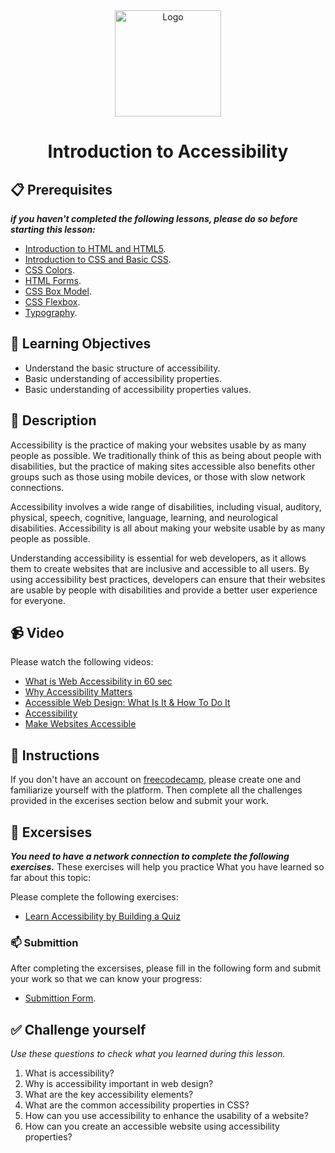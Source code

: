 <div align="center">
    <img src="../images/accessibility.png" alt="Logo" height="170" align="center">
    <h1 align="center">Introduction to Accessibility</h1>
</div>

## 📋 Prerequisites
_**if you haven't completed the following lessons, please do so before starting this lesson:**_
- [Introduction to HTML and HTML5](./02_introduction-to-html-and-html5.md).
- [Introduction to CSS and Basic CSS](./03_introduction-to-css-and-basic-css.md).
- [CSS Colors](./04_css-colors.md).
- [HTML Forms](./05_html-forms.md).
- [CSS Box Model](./06_css-box-model.md).
- [CSS Flexbox](./07_css-flexbox.md).
- [Typography](./08_typography.md).

## 🎯 Learning Objectives
- Understand the basic structure of accessibility.
- Basic understanding of accessibility properties.
- Basic understanding of accessibility properties values.

## 📝 Description
Accessibility is the practice of making your websites usable by as many people as possible. We traditionally think of this as being about people with disabilities, but the practice of making sites accessible also benefits other groups such as those using mobile devices, or those with slow network connections.

Accessibility involves a wide range of disabilities, including visual, auditory, physical, speech, cognitive, language, learning, and neurological disabilities. Accessibility is all about making your website usable by as many people as possible.

Understanding accessibility is essential for web developers, as it allows them to create websites that are inclusive and accessible to all users. By using accessibility best practices, developers can ensure that their websites are usable by people with disabilities and provide a better user experience for everyone.

## 📹 Video
Please watch the following videos:
- [What is Web Accessibility in 60 sec](https://www.youtube.com/watch?v=hufMi9LZX2I)
- [Why Accessibility Matters](https://www.youtube.com/watch?v=o2vDmDGlRz8)
- [Accessible Web Design: What Is It & How To Do It](https://www.youtube.com/watch?v=-ao_Kc_8rpE)
- [Accessibility](https://www.youtube.com/watch?v=68h6bq1aYZo)
- [Make Websites Accessible](https://www.youtube.com/watch?v=1A6SrPwmGpg)

## 🔧 Instructions
If you don't have an account on [freecodecamp](https://www.freecodecamp.org), please create one and familiarize yourself with the platform.
Then complete all the challenges provided in the excerises section below and submit your work.

## 🚀 Excersises
_**You need to have a network connection to complete the following exercises.**_
These exercises will help you practice What you have learned so far about this topic:

Please complete the following exercises:
- [Learn Accessibility by Building a Quiz](https://www.freecodecamp.org/learn/2022/responsive-web-design/learn-accessibility-by-building-a-quiz/step-1)

### 📫 Submittion
After completing the excersises, please fill in the following form and submit your work so that we can know your progress:
- [Submittion Form](https://airtable.com/shrTKszJIyALWIPnb).

## ✅ Challenge yourself
_Use these questions to check what you learned during this lesson._

1. What is accessibility?
2. Why is accessibility important in web design?
3. What are the key accessibility elements?
4. What are the common accessibility properties in CSS?
5. How can you use accessibility to enhance the usability of a website?
6. How can you create an accessible website using accessibility properties?
